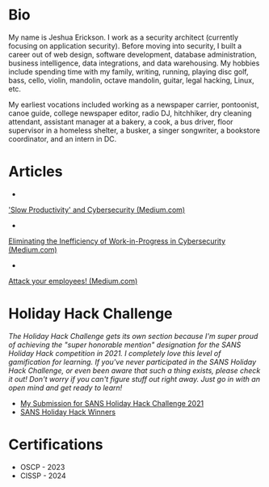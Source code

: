 # Bio

My name is Jeshua Erickson. I work as a security architect (currently focusing on application security). Before moving into security, I built a career out of web design, software development, database administration, business intelligence, data integrations, and data warehousing. My hobbies include spending time with my family, writing, running, playing disc golf, bass, cello, violin, mandolin, octave mandolin, guitar, legal hacking, Linux, etc.

My earliest vocations included working as a newspaper carrier, pontoonist, canoe guide, college newspaper editor, radio DJ, hitchhiker, dry cleaning attendant, assistant manager at a bakery, a cook, a bus driver, floor supervisor in a homeless shelter, a busker, a singer songwriter, a bookstore coordinator, and an intern in DC.

# Articles

* <a href="https://medium.com/@jeshuaerickson/slow-productivity-and-cybersecurity-77e7c8cd1b88">
'Slow Productivity' and Cybersecurity (Medium.com)</a>
* <a href="https://medium.com/@jeshuaerickson/eliminating-the-inefficiency-of-work-in-progress-in-cybersecurity-de0915aa026">
Eliminating the Inefficiency of Work-in-Progress in Cybersecurity (Medium.com)</a>
* <a href="https://medium.com/sunday-solace/attack-your-employees-9a4fdaa928be">
Attack your employees! (Medium.com)</a>


# Holiday Hack Challenge

<em>The Holiday Hack Challenge gets its own section because I'm super proud of achieving the "super honorable mention" designation for the 
SANS Holiday Hack competition in 2021.
I completely love this level of gamification for learning. If you've never participated in the SANS Holiday Hack Challenge, or even been aware that such a thing exists, please check it out! Don't worry if you can't figure stuff out right away. Just go in with an open mind and get ready to learn!</em>

* <a href="https://jeshuaerickson.github.io/hh2021/">My Submission for SANS Holiday Hack Challenge 2021</a> 
* <a href="https://www.sans.org/mlp/holiday-hack-challenge-2023/winners-and-answers/">SANS Holiday Hack Winners</a>

# Certifications

* OSCP - 2023
* CISSP - 2024


